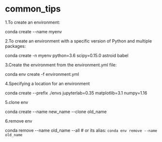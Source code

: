 # common_tips


1.To create an environment:

conda create --name myenv

2.To create an environment with a specific version of Python and multiple packages:

conda create -n myenv python=3.6 scipy=0.15.0 astroid babel

3.Create the environment from the environment.yml file:

conda env create -f environment.yml

4.Specifying a location for an environment

conda create --prefix ./envs jupyterlab=0.35 matplotlib=3.1 numpy=1.16

5.clone env

conda create --name new_name --clone old_name

6.remove env

conda remove --name old_name --all # or its alias: `conda env remove --name old_name`

